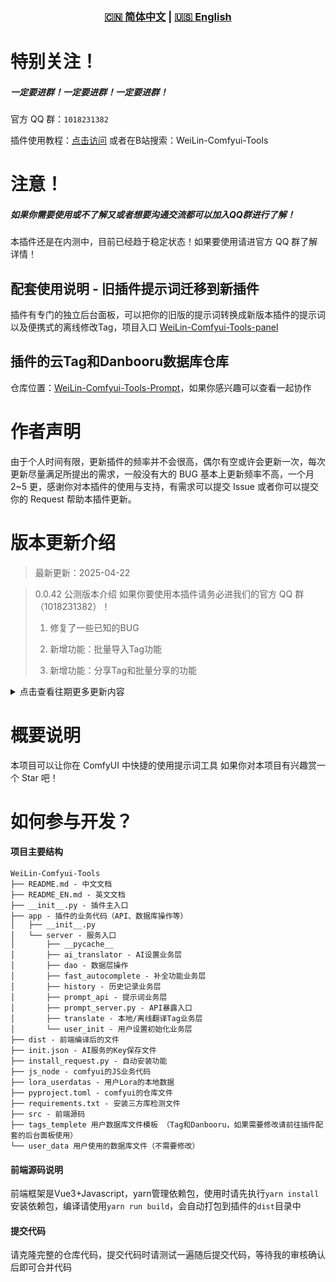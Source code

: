 <div align="center">
  
### [🇨🇳 简体中文](README.md) | [🇺🇸 English](README_EN.md)

</div>

# 特别关注！
##### 一定要进群！一定要进群！一定要进群！
官方 QQ 群：`1018231382`

插件使用教程：[点击访问](https://www.bilibili.com/list/288025756/?sid=4690314&spm_id_from=333.1387.0.0&oid=114342431298474&bvid=BV1txdfYxE7X)
或者在B站搜索：WeiLin-Comfyui-Tools

# 注意！
##### 如果你需要使用或不了解又或者想要沟通交流都可以加入QQ群进行了解！
本插件还是在内测中，目前已经趋于稳定状态！如果要使用请进官方 QQ 群了解详情！

## 配套使用说明 - 旧插件提示词迁移到新插件
插件有专门的独立后台面板，可以把你的旧版的提示词转换成新版本插件的提示词以及便携式的离线修改Tag，项目入口 [WeiLin-Comfyui-Tools-panel
](https://github.com/weilin9999/WeiLin-Comfyui-Tools-panel)

## 插件的云Tag和Danbooru数据库仓库
仓库位置：[WeiLin-Comfyui-Tools-Prompt](https://github.com/weilin9999/WeiLin-Comfyui-Tools-Prompt)，如果你感兴趣可以查看一起协作

# 作者声明

由于个人时间有限，更新插件的频率并不会很高，偶尔有空或许会更新一次，每次更新尽量满足所提出的需求，一般没有大的 BUG 基本上更新频率不高，一个月 2~5 更，感谢你对本插件的使用与支持，有需求可以提交 Issue 或者你可以提交你的 Request 帮助本插件更新。

# 版本更新介绍

> 最新更新：2025-04-22

> 0.0.42 公测版本介绍 如果你要使用本插件请务必进我们的官方 QQ 群（1018231382）！
>
> 1. 修复了一些已知的BUG
>
> 2. 新增功能：批量导入Tag功能
>
> 3. 新增功能：分享Tag和批量分享的功能
>

<details>
<summary>点击查看往期更多更新内容</summary>

> 0.0.41 公测版本介绍 2025-04-16
>
> 1. 修复了一些已知的BUG
>


> 0.0.40 公测版本介绍 2025-04-15
>
> 1. 修复了节点运行报错问题，修复了一些已知的BUG
>
> 2. 修改Lora堆节点，可以直接在节点操作Lora堆
>

> 0.0.38 公测版本介绍 2025-04-14
>
> 1. 修复了一些已知的BUG
>
> 2. 新增节点 仅Lora堆 节点
>
> 3. 优化Lora管理器，在UI主界面增加Lora管理器的快捷窗口
>
> 4. 在节点中增加了Lora堆的快捷按钮，点击即可直接显示节点的Lora堆信息可以快捷修改
>

> 0.0.37 公测版本介绍 2025-04-13
>
> 1. 修复了一些已知的BUG
>
> 2. 优化了Lora管理器卡顿问题
>
> 3. Lora详情中增加了基础模型显示和Lora Raw数据显示
>
> 4. 增加了Tag操作提示
>
> 5. 在悬浮球增加了图片转换功能
>

> 0.0.36 公测版本介绍 2025-04-08
>
> 1. 修复了一些已知的BUG
>
> 2. 优化了补全功能的精准度
>

> 0.0.35 公测版本介绍 2025-04-07
>
> 1. 新增功能可以隐藏Lora和隐藏Tag的功能，可以临时屏蔽你想要的Lora和Tag
>

> 0.0.34 公测版本介绍 2025-04-06
>
> 1. 修复了历史记录不会记录的问题
>

> 0.0.33 公测版本介绍 2025-04-04
>
> 1. 修复收藏和历史记录的请求错误问题
>

> 0.0.32 公测版本介绍 2025-04-03
>
> 1. **再次修复该问题-问题已被解决** 修复旧数据迁移不会将自己加的数据迁入问题，大家可以去```user_data_old```这个目录将数据文件名称修改成```userdatas_zh_CN.db```再返回文件夹```user_data```将该文件夹文件都删除，然后将修改名称为```userdatas_zh_CN.db```粘贴到此文件夹启动Comfyui即可再次迁移数据！
>


> 0.0.31 公测版本介绍 2025-04-02
>
> 1. 新增换行符显示，以及换行之后Tag显示也会跟着换行
>
> 2. 修复旧数据迁移不会将自己加的数据迁入问题，大家可以去```user_data_old```这个目录将数据文件名称修改成```userdatas_zh_CN.db```再返回文件夹```user_data```将该文件夹文件都删除，然后将修改名称为```userdatas_zh_CN.db```粘贴到此文件夹启动Comfyui即可再次迁移数据！
>

> 0.0.30 公测版本介绍 2025-04-01
>
> 1. 修复Tag在编辑的时候移动问题
>
> 2. 新增了云仓库！大家可以使用云仓库动态获取提示词或者更新Danbooru了，在UI界面“共享云数据”中打开！
>
> 3. 优化性能问题
>
> 4. 修复了一些已知的BUG

> 0.0.28 公测版本介绍 2025-03-31
>
> 1. 修改了全新的数据库拉取方式已经公开了仓库：[WeiLin-Comfyui-Tools-Prompt](https://github.com/weilin9999/WeiLin-Comfyui-Tools-Prompt)，有兴趣的伙伴可以查看怎么添加自己的tag或者danbooru
>
> 2. 优化了自动补全的功能

> 0.0.27 公测版本介绍 2025-03-30
>
> 1. 搜索Tag时有高亮，同时可以选择自动添加搜索的Tag到提示词中
>
> 2. 修改Lora详细页面中的提示词增加了隐藏和展开的功能
>
> 3. 修改Tag编辑的操作无处的方法，增加了一个编辑模式选择

> 0.0.26 公测版本介绍：2025-03-27
>
> 1. 修改了提示词默认自动加入逗号
>
> 2. 修改测试翻译错误的提示，以免误导
>
> 3. 隐藏Lora框，让节点更干净

> 0.0.24 2025-03-25 公测版本介绍
>
> 1. 在UI设置中添加了翻译库功能，可以替换三方翻译使用翻译库功能，需要安装翻译库点击安装即可，使用方便翻译功能完善 -- v0.0.23 2025-03-24
>
> 2. 新增节点：不加载Lora，此节点没有Lora的信息框可以减小节点的大小 -- v0.0.23 2025-03-24
>
> 3. 修复历史记录不记录问题，修改收藏的名称不显示的问题 -- v0.0.23 2025-03-24
>
> 4. 修复Lora堆最后一个不删除问题 -- v0.0.23 2025-03-24
>
> 5. 优化Tag过多导致翻译超时或获取本地数据超时的问题 -- v0.0.23 2025-03-24
>
> 6. 修复悬浮球会跳动问题 -- v0.0.23 2025-03-24
>
> 7. 调整：悬浮最小大小为6，大小上线999999，悬浮球最大个数上限调整至100 -- v0.0.23 2025-03-24
>
> 8. 修复在Comfyui版本v0.3.27中插件无法正常使用问题 -- v0.0.24 2025-03-25

> 0.0.20 2025-03-18 公测版本介绍
>
> 1.修复已知的BUG

> 0.0.19 2025-03-17 公测版本介绍
>
> 1.拆分节点提示词和Lora的文本，更加直观
>
>2.新增Lora支持搜索的功能，更快找到自己想要的Lora

> 0.0.18 2025-03-03 公测版本介绍
>
> 1.新增节点列表（悬浮球中打开），可以快捷打开本节点所有的Node，不需要再放大节点找


> 0.0.17 公测版本介绍 2025-02-22
>
> 1.修复权重添加会删除其它括号类型的BUG

> 0.0.16 2025-02-14 公测版本介绍
>
> 1.节点修改，新增了clip节点输出
>
> 2.节点修改，新增了string内容输入合并
>
> 3.修复了已知BUG
>
> 4.修改了Tag的控制栏的括号加减问题


> 0.0.15 公测版本介绍
>
> 1.节点修改，新增了clip节点输出
>
> 2.节点修改，新增了string内容输入合并


> 0.0.13 公测版本介绍
>
> 1.修复了已知 BUG
>
> 2.新增功能-Lora 支持一键缓存所有 Lora 文件
>
> 3.新增功能-支持加载 Lora 的时候同时加载对应的 Lora 提示词（需要给 Lora 设置提示词才可生效！）

> 0.0.12 公测版本介绍
>
> 1.修复了已知 BUG

> 0.0.0.3 内测版本介绍
>
> 1.更新了 AI 对话功能
>
> 2.更新了 Danbooru 词库到 2024-11-30
>
> 3.将所有 tag 和词库都写入到数据库中，我们不再使用 json 文件来存储我们的 tag 和词库，因为数据太多检索起来太慢了
>
> 4.优化了性能

> 0.0.0.1 版本介绍 （由于本人工作原因空闲时间才有时间更新插件，见谅！在此非常感谢大家对本插件的支持！）
>
> 1. 上传插件 0.0.0.1 版本

</details>

# 概要说明

本项目可以让你在 ComfyUI 中快捷的使用提示词工具
如果你对本项目有兴趣赏一个 Star 吧！

# 如何参与开发？

#### 项目主要结构
```
WeiLin-Comfyui-Tools 
├── README.md - 中文文档
├── README_EN.md - 英文文档
├── __init__.py - 插件主入口
├── app - 插件的业务代码（API、数据库操作等）
│   ├── __init__.py
│   └── server - 服务入口
│       ├── __pycache__
│       ├── ai_translator - AI设置业务层
│       ├── dao - 数据层操作
│       ├── fast_autocomplete - 补全功能业务层
│       ├── history - 历史记录业务层
│       ├── prompt_api - 提示词业务层
│       ├── prompt_server.py - API暴露入口
│       ├── translate - 本地/离线翻译Tag业务层
│       └── user_init - 用户设置初始化业务层
├── dist - 前端编译后的文件
├── init.json - AI服务的Key保存文件
├── install_request.py - 自动安装功能
├── js_node - comfyui的JS业务代码
├── lora_userdatas - 用户Lora的本地数据
├── pyproject.toml - comfyui的仓库文件
├── requirements.txt - 安装三方库检测文件
├── src - 前端源码
├── tags_templete 用户数据库文件模板 （Tag和Danbooru，如果需要修改请前往插件配套的后台面板使用）
└── user_data 用户使用的数据库文件（不需要修改）
```

#### 前端源码说明
前端框架是Vue3+Javascript，yarn管理依赖包，使用时请先执行`yarn install`安装依赖包，编译请使用`yarn run build`，会自动打包到插件的`dist`目录中

#### 提交代码
请克隆完整的仓库代码，提交代码时请测试一遍随后提交代码，等待我的审核确认后即可合并代码